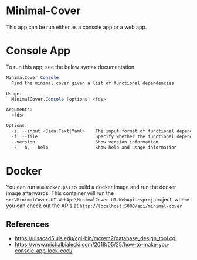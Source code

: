 # Minimal-Cover
This app can be run either as a console app or a web app.

# Console App
To run this app, see the below syntax documentation.

```powershell
MinimalCover.Console:
  Find the minimal cover given a list of functional dependencies

Usage:
  MinimalCover.Console [options] <fds>

Arguments:
  <fds>

Options:
  -i, --input <Json|Text|Yaml>    The input format of functional dependencies
  -f, --file                      Specify whether the functional dependency argument is a file
  --version                       Show version information
  -?, -h, --help                  Show help and usage information
```

# Docker
You can run `RunDocker.ps1` to build a docker image and run the docker image afterwards. This container will run the `src\MinimalCover.UI.WebApi\MinimalCover.UI.WebApi.csproj` project, where you can check out the APIs at `http://localhost:5000/api/minimal-cover`

## References
* https://uisacad5.uis.edu/cgi-bin/mcrem2/database_design_tool.cgi
* https://www.michalbialecki.com/2018/05/25/how-to-make-you-console-app-look-cool/
